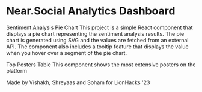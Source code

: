 # Near.Social Analytics Dashboard

Sentiment Analysis Pie Chart
This project is a simple React component that displays a pie chart representing the sentiment analysis results. 
The pie chart is generated using SVG and the values are fetched from an external API. The component also includes 
a tooltip feature that displays the value when you hover over a segment of the pie chart.

Top Posters Table
This component shows the most extensive posters on the platform

Made by Vishakh, Shreyaas and Soham for LionHacks '23
